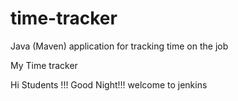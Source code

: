 # time-tracker
Java (Maven) application for tracking time on the job
 
My Time tracker

Hi Students !!! Good Night!!! welcome to jenkins
